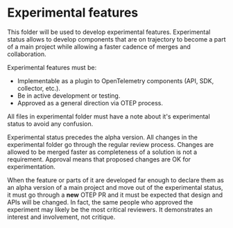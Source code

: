 # Experimental features

This folder will be used to develop experimental features. Experimental status allows to develop components that are on trajectory to become a part of a main project while allowing a faster cadence of merges and collaboration.

Experimental features must be:

- Implementable as a plugin to OpenTelemetry components (API, SDK, collector, etc.).
- Be in active development or testing.
- Approved as a general direction via OTEP process.

All files in experimental folder must have a note about it's experimental status to avoid any confusion.

Experimental status precedes the alpha version. All changes in the experimental folder go through the regular review process. Changes are allowed to be merged faster as completeness of a solution is not a requirement. Approval means that proposed changes are OK for experimentation.

When the feature or parts of it are developed far enough to declare them as an alpha version of a main project and move out of the experimental status, it must go through a **new** OTEP PR and it must be expected that design and APIs will be changed. In fact, the same people who approved the experiment may likely be the most critical reviewers. It demonstrates an interest and involvement, not critique.
